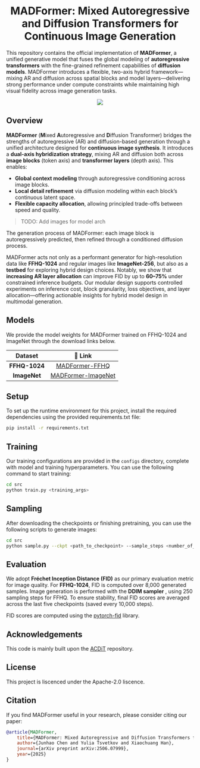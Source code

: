 <h1 align="center">MADFormer: Mixed Autoregressive and Diffusion Transformers for Continuous Image Generation</h1>

This repository contains the official implementation of **MADFormer**, a unified generative model that fuses the global modeling of **autoregressive transformers** with the fine-grained refinement capabilities of **diffusion models**. MADFormer introduces a flexible, two-axis hybrid framework—mixing AR and diffusion across spatial blocks and model layers—delivering strong performance under compute constraints while maintaining high visual fidelity across image generation tasks.

<div align="center">
<a href='https://arxiv.org/pdf/2506.07999'><img src='https://img.shields.io/badge/Paper-PDF-orange'></a>
</div>

## Overview

**MADFormer** (**M**ixed **A**utoregressive and **D**iffusion Transformer) bridges the strengths of autoregressive (AR) and diffusion-based generation through a unified architecture designed for **continuous image synthesis**. It introduces a **dual-axis hybridization strategy**, mixing AR and diffusion both across **image blocks** (token axis) and **transformer layers** (depth axis). This enables:

- **Global context modeling** through autoregressive conditioning across image blocks.
- **Local detail refinement** via diffusion modeling within each block’s continuous latent space.
- **Flexible capacity allocation**, allowing principled trade-offs between speed and quality.

> TODO: Add images for model arch

The generation process of MADFormer: each image block is autoregressively predicted, then refined through a conditioned diffusion process.  

MADFormer acts not only as a performant generator for high-resolution data like **FFHQ-1024** and regular images like **ImageNet-256**, but also as a **testbed** for exploring hybrid design choices. Notably, we show that **increasing AR layer allocation** can improve FID by up to **60–75%** under constrained inference budgets. Our modular design supports controlled experiments on inference cost, block granularity, loss objectives, and layer allocation—offering actionable insights for hybrid model design in multimodal generation.

## Models
We provide the model weights for MADFormer trained on FFHQ-1024 and ImageNet through the download links below.

| Dataset          | 🤗 Link          |
|:----------------:|:----------------:|
| **FFHQ-1024** | [MADFormer-FFHQ](https://huggingface.co/JunhaoC/MADFormer-FFHQ/blob/main/ckpts.pt) |
| **ImageNet**  | [MADFormer-ImageNet](https://huggingface.co/JunhaoC/MADFormer-ImageNet/blob/main/ckpts.pt) |

## Setup
To set up the runtime environment for this project, install the required dependencies using the provided requirements.txt file:
```bash
pip install -r requirements.txt
```

## Training
Our training configurations are provided in the `configs` directory, complete with model and training hyperparameters. You can use the following command to start training:
```bash
cd src
python train.py <training_args>
```

## Sampling
After downloading the checkpoints or finishing pretraining, you can use the following scripts to generate images:
```bash
cd src
python sample.py --ckpt <path_to_checkpoint> --sample_steps <number_of_steps> --save_dir <output_directory> --range_start <id_of_first_image> --range_end <id_of_last_image> --max_bs <max_batch_size>
```

## Evaluation

We adopt **Fréchet Inception Distance (FID)** as our primary evaluation metric for image quality. For **FFHQ-1024**, FID is computed over 8,000 generated samples. Image generation is performed with the **DDIM sampler** , using 250 sampling steps for FFHQ. To ensure stability, final FID scores are averaged across the last five checkpoints (saved every 10,000 steps). 

FID scores are computed using the [pytorch-fid](https://pypi.org/project/pytorch-fid/) library.

## Acknowledgements
This code is mainly built upon the [ACDiT](https://github.com/thunlp/ACDiT) repository.

## License
This project is liscenced under the Apache-2.0 liscence.

## Citation

If you find MADFormer useful in your research, please consider citing our paper:

```bibtex
@article{MADFormer,
    title={MADFormer: Mixed Autoregressive and Diffusion Transformers for Continuous Image Generation}, 
    author={Junhao Chen and Yulia Tsvetkov and Xiaochuang Han},
    journal={arXiv preprint arXiv:2506.07999},
    year={2025}
}
```